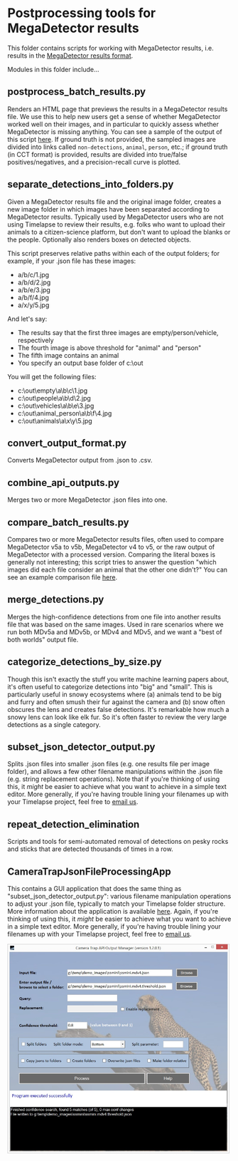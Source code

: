 # Postprocessing tools for MegaDetector results

This folder contains scripts for working with MegaDetector results, i.e. results in the [MegaDetector results format](https://github.com/agentmorris/MegaDetector/tree/main/megadetector/api/batch_processing#megadetector-batch-output-format).

Modules in this folder include...

## postprocess_batch_results.py

Renders an HTML page that previews the results in a MegaDetector results file. We use this to help new users get a sense of whether MegaDetector worked well on their images, and in particular to quickly assess whether MegaDetector is missing anything.  You can see a sample of the output of this script [here](https://lila.science/public/snapshot_safari_public/snapshot-safari-kar-2022-00-00-v5a.0.0_0.200/).  If ground truth is not provided, the sampled images are divided into links called `non-detections`, `animal`, `person`, etc.; if ground truth (in CCT format) is provided, results are divided into true/false positives/negatives, and a precision-recall curve is plotted. 


## separate_detections_into_folders.py

Given a MegaDetector results file and the original image folder, creates a new image folder in which images have been separated according to MegaDetector results.  Typically used by MegaDetector users who are not using Timelapse to review their results, e.g. folks who want to upload their animals to a citizen-science platform, but don't want to upload the blanks or the people.  Optionally also renders boxes on detected objects.

This script preserves relative paths within each of the output folders; for example, if your .json file has these images:

* a/b/c/1.jpg
* a/b/d/2.jpg
* a/b/e/3.jpg
* a/b/f/4.jpg
* a/x/y/5.jpg

And let's say:

* The results say that the first three images are empty/person/vehicle, respectively
* The fourth image is above threshold for "animal" and "person"
* The fifth image contains an animal
* You specify an output base folder of c:\out

You will get the following files:

* c:\out\empty\a\b\c\1.jpg
* c:\out\people\a\b\d\2.jpg
* c:\out\vehicles\a\b\e\3.jpg
* c:\out\animal_person\a\b\f\4.jpg
* c:\out\animals\a\x\y\5.jpg


## convert_output_format.py

Converts MegaDetector output from .json to .csv.


## combine_api_outputs.py

Merges two or more MegaDetector .json files into one.


## compare_batch_results.py

Compares two or more MegaDetector results files, often used to compare MegaDetector v5a to v5b, MegaDetector v4 to v5, or the raw output of MegaDetector with a processed version.  Comparing the literal boxes is generally not interesting; this script tries to answer the question "which images did each file consider an animal that the other one didn't?"  You can see an example comparison file [here](https://lila.science/public/ena24/ena24-comparison-2022-06-08/).


## merge_detections.py

Merges the high-confidence detections from one file into another results file that was based on the same images.  Used in rare scenarios where we run both MDv5a and MDv5b, or MDv4 and MDv5, and we want a "best of both worlds" output file.


## categorize_detections_by_size.py

Though this isn't exactly the stuff you write machine learning papers about, it's often useful to categorize detections into "big" and "small".  This is particularly useful in snowy ecosystems where (a) animals tend to be big and furry and often smush their fur against the camera and (b) snow often obscures the lens and creates false detections.  It's remarkable how much a snowy lens can look like elk fur.  So it's often faster to review the very large detections as a single category.


## subset_json_detector_output.py

Splits .json files into smaller .json files (e.g. one results file per image folder), and allows a few other filename manipulations within the .json file (e.g. string replacement operations).  Note that if you're thinking of using this, it *might* be easier to achieve what you want to achieve in a simple text editor.  More generally, if you're having trouble lining your filenames up with your Timelapse project, feel free to [email us](mailto:cameratraps@lila.science).


## repeat_detection_elimination

Scripts and tools for semi-automated removal of detections on pesky rocks and sticks that are detected thousands of times in a row.


## CameraTrapJsonFileProcessingApp

This contains a GUI application that does the same thing as "subset_json_detector_output.py": various filename manipulation operations to adjust your .json file, typically to match your Timelapse folder structure.  More information about the application is available [here](https://github.com/agentmorris/MegaDetector/blob/main/megadetector/postprocessing/CameraTrapJsonManagerApp.md).  Again, if you're thinking of using this, it *might* be easier to achieve what you want to achieve in a simple text editor.  More generally, if you're having trouble lining your filenames up with your Timelapse project, feel free to [email us](mailto:cameratraps@lila.science).

<img src="images/CameraTrapJsonManagerApp.jpg" width="500">
